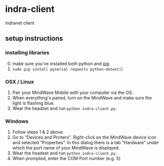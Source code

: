 indra-client
============

indranet client

## setup instructions

### installing libraries

0. make sure you've installed both python and [pip](https://pypi.python.org/pypi/pip)
1. `sudo pip install pyserial requests python-dateutil`

### OSX / Linux

1. Pair your MindWave Mobile with your computer via the OS.
2. When everything's paired, turn on the MindWave and make sure the light is flashing blue.
3. Wear the headset and run `python indra-client.py`.

### Windows
1. Follow steps 1 & 2 above.
2. Go to “Devices and Printers”. Right-click on the MindWave device icon and selected “Properties”. In this dialog there is a tab “Hardware” under which the port name of your MindWave is displayed.
3. Wear the headset and run `python indra-client.py`.
4. When prompted, enter the COM Port number (e.g. 5)
